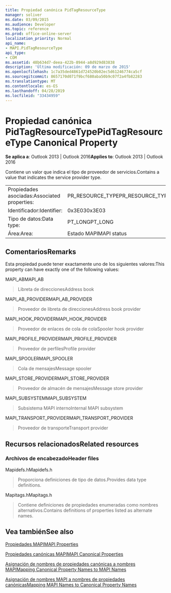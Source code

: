 ```yaml
---
title: Propiedad canónica PidTagResourceType
manager: soliver
ms.date: 03/09/2015
ms.audience: Developer
ms.topic: reference
ms.prod: office-online-server
localization_priority: Normal
api_name:
- MAPI.PidTagResourceType
api_type:
- COM
ms.assetid: 48b634d7-deea-422b-8944-a8d929d83838
description: 'Última modificación: 09 de marzo de 2015'
ms.openlocfilehash: 1c7a35ded4861d724520b02ec5d61246774ca5cf
ms.sourcegitcommit: 8657170d071f9bcf680aba50b9c07f2a4fb82283
ms.translationtype: MT
ms.contentlocale: es-ES
ms.lasthandoff: 04/28/2019
ms.locfileid: "33434959"
---
```

# <a name="pidtagresourcetype-canonical-property"></a><span data-ttu-id="55864-103">Propiedad canónica PidTagResourceType</span><span class="sxs-lookup"><span data-stu-id="55864-103">PidTagResourceType Canonical Property</span></span>

  
  
<span data-ttu-id="55864-104">**Se aplica a**: Outlook 2013 | Outlook 2016</span><span class="sxs-lookup"><span data-stu-id="55864-104">**Applies to**: Outlook 2013 | Outlook 2016</span></span> 
  
<span data-ttu-id="55864-105">Contiene un valor que indica el tipo de proveedor de servicios.</span><span class="sxs-lookup"><span data-stu-id="55864-105">Contains a value that indicates the service provider type.</span></span>
  
|||
|:-----|:-----|
|<span data-ttu-id="55864-106">Propiedades asociadas:</span><span class="sxs-lookup"><span data-stu-id="55864-106">Associated properties:</span></span>  <br/> |<span data-ttu-id="55864-107">PR_RESOURCE_TYPE</span><span class="sxs-lookup"><span data-stu-id="55864-107">PR_RESOURCE_TYPE</span></span>  <br/> |
|<span data-ttu-id="55864-108">Identificador:</span><span class="sxs-lookup"><span data-stu-id="55864-108">Identifier:</span></span>  <br/> |<span data-ttu-id="55864-109">0x3E03</span><span class="sxs-lookup"><span data-stu-id="55864-109">0x3E03</span></span>  <br/> |
|<span data-ttu-id="55864-110">Tipo de datos:</span><span class="sxs-lookup"><span data-stu-id="55864-110">Data type:</span></span>  <br/> |<span data-ttu-id="55864-111">PT_LONG</span><span class="sxs-lookup"><span data-stu-id="55864-111">PT_LONG</span></span>  <br/> |
|<span data-ttu-id="55864-112">Área:</span><span class="sxs-lookup"><span data-stu-id="55864-112">Area:</span></span>  <br/> |<span data-ttu-id="55864-113">Estado MAPI</span><span class="sxs-lookup"><span data-stu-id="55864-113">MAPI status</span></span>  <br/> |
   
## <a name="remarks"></a><span data-ttu-id="55864-114">Comentarios</span><span class="sxs-lookup"><span data-stu-id="55864-114">Remarks</span></span>

<span data-ttu-id="55864-115">Esta propiedad puede tener exactamente uno de los siguientes valores:</span><span class="sxs-lookup"><span data-stu-id="55864-115">This property can have exactly one of the following values:</span></span>
  
<span data-ttu-id="55864-116">MAPI_AB</span><span class="sxs-lookup"><span data-stu-id="55864-116">MAPI_AB</span></span> 
  
> <span data-ttu-id="55864-117">Libreta de direcciones</span><span class="sxs-lookup"><span data-stu-id="55864-117">Address book</span></span>
    
<span data-ttu-id="55864-118">MAPI_AB_PROVIDER</span><span class="sxs-lookup"><span data-stu-id="55864-118">MAPI_AB_PROVIDER</span></span> 
  
> <span data-ttu-id="55864-119">Proveedor de libreta de direcciones</span><span class="sxs-lookup"><span data-stu-id="55864-119">Address book provider</span></span>
    
<span data-ttu-id="55864-120">MAPI_HOOK_PROVIDER</span><span class="sxs-lookup"><span data-stu-id="55864-120">MAPI_HOOK_PROVIDER</span></span> 
  
> <span data-ttu-id="55864-121">Proveedor de enlaces de cola de cola</span><span class="sxs-lookup"><span data-stu-id="55864-121">Spooler hook provider</span></span>
    
<span data-ttu-id="55864-122">MAPI_PROFILE_PROVIDER</span><span class="sxs-lookup"><span data-stu-id="55864-122">MAPI_PROFILE_PROVIDER</span></span> 
  
> <span data-ttu-id="55864-123">Proveedor de perfiles</span><span class="sxs-lookup"><span data-stu-id="55864-123">Profile provider</span></span>
    
<span data-ttu-id="55864-124">MAPI_SPOOLER</span><span class="sxs-lookup"><span data-stu-id="55864-124">MAPI_SPOOLER</span></span> 
  
> <span data-ttu-id="55864-125">Cola de mensajes</span><span class="sxs-lookup"><span data-stu-id="55864-125">Message spooler</span></span>
    
<span data-ttu-id="55864-126">MAPI_STORE_PROVIDER</span><span class="sxs-lookup"><span data-stu-id="55864-126">MAPI_STORE_PROVIDER</span></span> 
  
> <span data-ttu-id="55864-127">Proveedor de almacén de mensajes</span><span class="sxs-lookup"><span data-stu-id="55864-127">Message store provider</span></span>
    
<span data-ttu-id="55864-128">MAPI_SUBSYSTEM</span><span class="sxs-lookup"><span data-stu-id="55864-128">MAPI_SUBSYSTEM</span></span> 
  
> <span data-ttu-id="55864-129">Subsistema MAPI interno</span><span class="sxs-lookup"><span data-stu-id="55864-129">Internal MAPI subsystem</span></span>
    
<span data-ttu-id="55864-130">MAPI_TRANSPORT_PROVIDER</span><span class="sxs-lookup"><span data-stu-id="55864-130">MAPI_TRANSPORT_PROVIDER</span></span> 
  
> <span data-ttu-id="55864-131">Proveedor de transporte</span><span class="sxs-lookup"><span data-stu-id="55864-131">Transport provider</span></span>
    
## <a name="related-resources"></a><span data-ttu-id="55864-132">Recursos relacionados</span><span class="sxs-lookup"><span data-stu-id="55864-132">Related resources</span></span>

### <a name="header-files"></a><span data-ttu-id="55864-133">Archivos de encabezado</span><span class="sxs-lookup"><span data-stu-id="55864-133">Header files</span></span>

<span data-ttu-id="55864-134">Mapidefs.h</span><span class="sxs-lookup"><span data-stu-id="55864-134">Mapidefs.h</span></span>
  
> <span data-ttu-id="55864-135">Proporciona definiciones de tipo de datos.</span><span class="sxs-lookup"><span data-stu-id="55864-135">Provides data type definitions.</span></span>
    
<span data-ttu-id="55864-136">Mapitags.h</span><span class="sxs-lookup"><span data-stu-id="55864-136">Mapitags.h</span></span>
  
> <span data-ttu-id="55864-137">Contiene definiciones de propiedades enumeradas como nombres alternativos.</span><span class="sxs-lookup"><span data-stu-id="55864-137">Contains definitions of properties listed as alternate names.</span></span>
    
## <a name="see-also"></a><span data-ttu-id="55864-138">Vea también</span><span class="sxs-lookup"><span data-stu-id="55864-138">See also</span></span>



[<span data-ttu-id="55864-139">Propiedades MAPI</span><span class="sxs-lookup"><span data-stu-id="55864-139">MAPI Properties</span></span>](mapi-properties.md)
  
[<span data-ttu-id="55864-140">Propiedades canónicas MAPI</span><span class="sxs-lookup"><span data-stu-id="55864-140">MAPI Canonical Properties</span></span>](mapi-canonical-properties.md)
  
[<span data-ttu-id="55864-141">Asignación de nombres de propiedades canónicas a nombres MAPI</span><span class="sxs-lookup"><span data-stu-id="55864-141">Mapping Canonical Property Names to MAPI Names</span></span>](mapping-canonical-property-names-to-mapi-names.md)
  
[<span data-ttu-id="55864-142">Asignación de nombres MAPI a nombres de propiedades canónicas</span><span class="sxs-lookup"><span data-stu-id="55864-142">Mapping MAPI Names to Canonical Property Names</span></span>](mapping-mapi-names-to-canonical-property-names.md)

